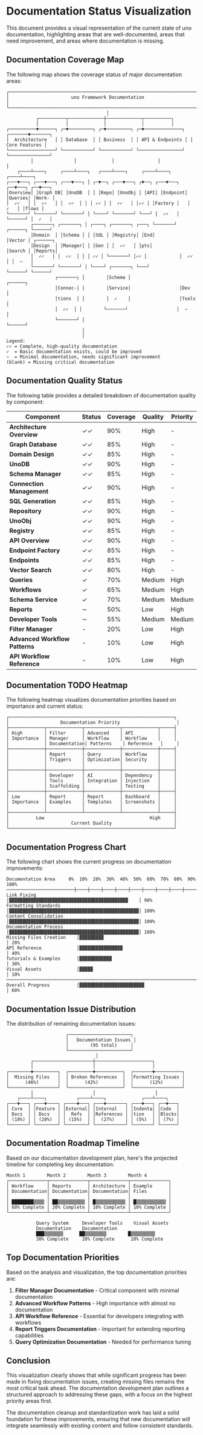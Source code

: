 # Documentation Status Visualization

This document provides a visual representation of the current state of uno documentation, highlighting areas that are well-documented, areas that need improvement, and areas where documentation is missing.

## Documentation Coverage Map

The following map shows the coverage status of major documentation areas:

```
┌─────────────────────────────────────────────────────────────────────────┐
│                       uno Framework Documentation                        │
└─────────────────────────────────────────────────────────────────────────┘
                                     │
           ┌──────────┬─────────────┼─────────────┬──────────┐
           │          │             │             │          │
┌──────────▼──────┐ ┌─▼─────────┐ ┌─▼─────────┐ ┌─▼──────────────┐ ┌───────▼───────┐
│  Architecture   │ │ Database  │ │ Business  │ │ API & Endpoints │ │ Core Features │
└─────────────────┘ └───────────┘ └───────────┘ └────────────────┘ └───────────────┘
         │               │             │                │                   │
    ┌────┴────┐     ┌────┴────┐   ┌────┴────┐     ┌────┴────┐         ┌────┴────┐
┌───▼───┐ ┌───▼───┐ ┌───▼───┐ │ ┌─▼──┐ ┌───▼───┐ ┌▼──┐ ┌───▼───┐   ┌──▼───┐ ┌──▼───┐
│Overview│ │Graph DB│ │UnoDB  │ │ │Repo│ │UnoObj │ │API│ │Endpoint│   │Queries│ │Work- │
│  ✓✓   │ │  ✓✓   │ │  ✓✓  │ │ │ ✓✓ │ │  ✓✓   │ │✓✓ │ │Factory │   │  ✓   │ │flows │
└───────┘ └───────┘ └───────┘ │ └────┘ └───────┘ └───┘ │  ✓✓   │   └──────┘ │  ✓   │
         ┌───────┐ ┌───────┐ │ ┌────┐ ┌───────┐ ┌───┐ └───────┘   ┌──────┐ └──────┘
         │Domain  │ │Schema │ │ │SQL │ │Registry│ │End│            │Vector │ ┌──────┐
         │Design  │ │Manager│ │ │Gen │ │  ✓✓   │ │pts│            │Search │ │Reports│
         │  ✓✓   │ │  ✓✓  │ │ │ ✓✓ │ └───────┘ │✓✓ │            │  ✓✓  │ │  ∼   │
         └───────┘ └───────┘ │ └────┘ ┌───────┐ └───┘            └──────┘ └──────┘
                  ┌───────┐ │        │Schema │                  ┌──────┐
                  │Connec-│ │        │Service│                  │Dev   │
                  │tions  │ │        │  ✓    │                  │Tools │
                  │  ✓✓  │ │        └───────┘                  │  ∼   │
                  └───────┘ │                                   └──────┘
                            │
                            │
Legend:
✓✓ = Complete, high-quality documentation
✓  = Basic documentation exists, could be improved
∼  = Minimal documentation, needs significant improvement
(blank) = Missing critical documentation
```

## Documentation Quality Status

The following table provides a detailed breakdown of documentation quality by component:

| Component | Status | Coverage | Quality | Priority |
|-----------|--------|----------|---------|----------|
| **Architecture Overview** | ✓✓ | 90% | High | - |
| **Graph Database** | ✓✓ | 85% | High | - |
| **Domain Design** | ✓✓ | 85% | High | - |
| **UnoDB** | ✓✓ | 90% | High | - |
| **Schema Manager** | ✓✓ | 85% | High | - |
| **Connection Management** | ✓✓ | 90% | High | - |
| **SQL Generation** | ✓✓ | 85% | High | - |
| **Repository** | ✓✓ | 90% | High | - |
| **UnoObj** | ✓✓ | 90% | High | - |
| **Registry** | ✓✓ | 85% | High | - |
| **API Overview** | ✓✓ | 90% | High | - |
| **Endpoint Factory** | ✓✓ | 85% | High | - |
| **Endpoints** | ✓✓ | 85% | High | - |
| **Vector Search** | ✓✓ | 80% | High | - |
| **Queries** | ✓ | 70% | Medium | High |
| **Workflows** | ✓ | 65% | Medium | High |
| **Schema Service** | ✓ | 70% | Medium | Medium |
| **Reports** | ∼ | 50% | Low | High |
| **Developer Tools** | ∼ | 55% | Medium | Medium |
| **Filter Manager** | - | 20% | Low | High |
| **Advanced Workflow Patterns** | - | 10% | Low | High |
| **API Workflow Reference** | - | 10% | Low | High |

## Documentation TODO Heatmap

The following heatmap visualizes documentation priorities based on importance and current status:

```
┌─────────────────────────────────────────────────────────────┐
│                   Documentation Priority                     │
├─────────────┬─────────────┬─────────────┬─────────────┬─────┤
│ High        │ Filter      │ Advanced    │ API         │     │
│ Importance  │ Manager     │ Workflow    │ Workflow    │     │
│             │ Documentation│ Patterns    │ Reference   │     │
├─────────────┼─────────────┼─────────────┼─────────────┼─────┤
│             │ Report      │ Query       │ Workflow    │     │
│             │ Triggers    │ Optimization│ Security    │     │
│             │             │             │             │     │
├─────────────┼─────────────┼─────────────┼─────────────┼─────┤
│             │ Developer   │ AI          │ Dependency  │     │
│             │ Tools       │ Integration │ Injection   │     │
│             │ Scaffolding │             │ Testing     │     │
├─────────────┼─────────────┼─────────────┼─────────────┼─────┤
│ Low         │ Report      │ Report      │ Dashboard   │     │
│ Importance  │ Examples    │ Templates   │ Screenshots │     │
│             │             │             │             │     │
├─────────────┴─────────────┴─────────────┴─────────────┴─────┤
│          Low                                       High     │
│                       Current Quality                       │
└─────────────────────────────────────────────────────────────┘
```

## Documentation Progress Chart

The following chart shows the current progress on documentation improvements:

```
Documentation Area     0%  10%  20%  30%  40%  50%  60%  70%  80%  90% 100%
─────────────────────────┼────┼────┼────┼────┼────┼────┼────┼────┼────┼────┐
Link Fixing               │▓▓▓▓▓▓▓▓▓▓▓▓▓▓▓▓▓▓▓▓▓▓▓▓▓▓▓▓▓▓▓▓▓▓▓▓▓▓▓▓▓▓▓▓    │ 90%
Formatting Standards      │▓▓▓▓▓▓▓▓▓▓▓▓▓▓▓▓▓▓▓▓▓▓▓▓▓▓▓▓▓▓▓▓▓▓▓▓▓▓▓▓▓▓▓▓▓▓▓▓│ 100%
Content Consolidation     │▓▓▓▓▓▓▓▓▓▓▓▓▓▓▓▓▓▓▓▓▓▓▓▓▓▓▓▓▓▓▓▓▓▓▓▓▓▓▓▓▓▓▓▓▓▓▓▓│ 100%
Documentation Process     │▓▓▓▓▓▓▓▓▓▓▓▓▓▓▓▓▓▓▓▓▓▓▓▓▓▓▓▓▓▓▓▓▓▓▓▓▓▓▓▓▓▓▓▓▓▓▓▓│ 100%
Missing Files Creation    │▓▓▓▓▓▓▓▓▓                                       │ 20%
API Reference             │▓▓▓▓▓▓▓▓▓▓▓▓▓▓▓▓                                │ 40%
Tutorials & Examples      │▓▓▓▓▓▓▓▓▓▓▓▓                                    │ 30%
Visual Assets             │▓▓▓▓▓                                           │ 10%
────────────────────────────────────────────────────────────────────────────
Overall Progress          │▓▓▓▓▓▓▓▓▓▓▓▓▓▓▓▓▓▓▓▓▓▓▓▓                        │ 60%
```

## Documentation Issue Distribution

The distribution of remaining documentation issues:

```
                      ┌───────────────────────┐
                      │   Documentation Issues │
                      │        (95 total)     │
                      └───────────────────────┘
                                 │
         ┌──────────────────────┼─────────────────────┐
         │                      │                     │
┌────────▼─────────┐  ┌─────────▼──────────┐  ┌───────▼──────────┐
│  Missing Files   │  │ Broken References  │  │Formatting Issues │
│      (46%)       │  │      (42%)         │  │      (12%)       │
└──────────────────┘  └────────────────────┘  └──────────────────┘
         │                      │                      │
    ┌────┴────┐           ┌────┴────┐             ┌───┴────┐
┌───▼───┐ ┌───▼────┐ ┌────▼───┐ ┌───▼───────┐ ┌───▼───┐ ┌──▼───┐
│ Core  │ │Feature │ │External│ │Internal   │ │Indenta│ │Code  │
│ Docs  │ │ Docs   │ │  Refs  │ │References │ │tion   │ │Blocks│
│ (18%) │ │ (28%)  │ │ (15%)  │ │  (27%)    │ │ (5%)  │ │ (7%) │
└───────┘ └────────┘ └────────┘ └───────────┘ └───────┘ └──────┘
```

## Documentation Roadmap Timeline

Based on our documentation development plan, here's the projected timeline for completing key documentation:

```
Month 1        Month 2        Month 3        Month 4
┌──────────────┬──────────────┬──────────────┬──────────────┐
│ Workflow     │ Reports      │ Architecture │ Example      │
│ Documentation│ Documentation│ Documentation│ Files        │
│              │              │              │              │
│ ████████▒▒▒▒ │ ██▒▒▒▒▒▒▒▒▒▒ │ █▒▒▒▒▒▒▒▒▒▒▒ │ █▒▒▒▒▒▒▒▒▒▒▒ │
│ 60% Complete │ 20% Complete │ 10% Complete │ 10% Complete │
└──────────────┴──────────────┴──────────────┴──────────────┘

           Query System     Developer Tools    Visual Assets
           Documentation    Documentation     
           ███▒▒▒▒▒▒▒      ██▒▒▒▒▒▒▒▒        █▒▒▒▒▒▒▒▒▒
           30% Complete     20% Complete      10% Complete
```

## Top Documentation Priorities

Based on the analysis and visualization, the top documentation priorities are:

1. **Filter Manager Documentation** - Critical component with minimal documentation
2. **Advanced Workflow Patterns** - High importance with almost no documentation
3. **API Workflow Reference** - Essential for developers integrating with workflows
4. **Report Triggers Documentation** - Important for extending reporting capabilities
5. **Query Optimization Documentation** - Needed for performance tuning

## Conclusion

This visualization clearly shows that while significant progress has been made in fixing documentation issues, creating missing files remains the most critical task ahead. The documentation development plan outlines a structured approach to addressing these gaps, with a focus on the highest priority areas first.

The documentation cleanup and standardization work has laid a solid foundation for these improvements, ensuring that new documentation will integrate seamlessly with existing content and follow consistent standards.